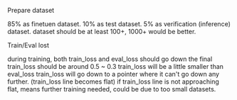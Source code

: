 Prepare dataset

85% as finetuen dataset.
10% as test dataset.
5% as verification (inference) dataset.
dataset should be at least 100+, 1000+ would be better.


Train/Eval lost

during training, both train_loss and eval_loss should go down
the final train_loss should be around 0.5 ~ 0.3
train_loss will be a little smaller than eval_loss
train_loss will go down to a pointer where it can't go down any further. (train_loss line becomes flat)
if train_loss line is not approaching flat, means further training needed, could be due to too small datasets.

